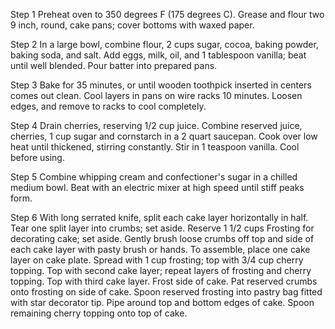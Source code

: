 Step 1 
Preheat oven to 350 degrees F (175 degrees C). Grease and flour two 9 inch, round, cake pans; cover bottoms with waxed paper.

Step 2
In a large bowl, combine flour, 2 cups sugar, cocoa, baking powder, baking soda, and salt. Add eggs, milk, oil, and 1 tablespoon vanilla; beat until well blended. Pour batter into prepared pans.

Step 3
Bake for 35 minutes, or until wooden toothpick inserted in centers comes out clean. Cool layers in pans on wire racks 10 minutes. Loosen edges, and remove to racks to cool completely.

Step 4
Drain cherries, reserving 1/2 cup juice. Combine reserved juice, cherries, 1 cup sugar and cornstarch in a 2 quart saucepan. Cook over low heat until thickened, stirring constantly. Stir in 1 teaspoon vanilla. Cool before using.

Step 5
Combine whipping cream and confectioner's sugar in a chilled medium bowl. Beat with an electric mixer at high speed until stiff peaks form.

Step 6
With long serrated knife, split each cake layer horizontally in half. Tear one split layer into crumbs; set aside. Reserve 1 1/2 cups Frosting for decorating cake; set aside. Gently brush loose crumbs off top and side of each cake layer with pasty brush or hands. To assemble, place one cake layer on cake plate. Spread with 1 cup frosting; top with 3/4 cup cherry topping. Top with second cake layer; repeat layers of frosting and cherry topping. Top with third cake layer. Frost side of cake. Pat reserved crumbs onto frosting on side of cake. Spoon reserved frosting into pastry bag fitted with star decorator tip. Pipe around top and bottom edges of cake. Spoon remaining cherry topping onto top of cake.